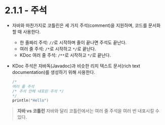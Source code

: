 # 2.1.1 - 주석

- 자바와 마찬가지로 코틀린은 세 가지 주석(comment)을 지원하며, 코드를 문서화할 때 사용한다.
    - 한 줄짜리 주석: `//`로 시작하며 줄이 끝나면 주석도 끝난다.
    - 여러 줄 주석: `/*`로 시작하고 `*/`로 끝난다.
    - KDoc 여러 줄 주석: `/**`로 시작하고 `*/`로 끝난다.
- KDoc 주석은 자바독(Javadoc)과 비슷한 리치 텍스트 문서(rich text documentation)를 생성하기 위해 사용한다.
    
    ```kotlin
    /*
    여러 줄 주석
    /* 주석 안에 내포된 주석 */
    */
    println("Hello")
    ```
    

> **자바 vs 코틀린**
자바와 달리 코틀린에서는 여러 줄 주석을 여러 번 내포시킬 수 있다.
>